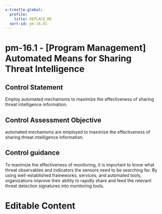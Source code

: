 ```yaml
---
x-trestle-global:
  profile:
    title: REPLACE_ME
  sort-id: pm-16.01
---
```


# pm-16.1 - \[Program Management\] Automated Means for Sharing Threat Intelligence

## Control Statement

Employ automated mechanisms to maximize the effectiveness of sharing threat intelligence information.

## Control Assessment Objective

automated mechanisms are employed to maximize the effectiveness of sharing threat intelligence information.

## Control guidance

To maximize the effectiveness of monitoring, it is important to know what threat observables and indicators the sensors need to be searching for. By using well-established frameworks, services, and automated tools, organizations improve their ability to rapidly share and feed the relevant threat detection signatures into monitoring tools.

# Editable Content

<!-- Make additions and edits below -->
<!-- The above represents the contents of the control as received by the profile, prior to additions. -->
<!-- If the profile makes additions to the control, they will appear below. -->
<!-- The above markdown may not be edited but you may edit the content below, and/or introduce new additions to be made by the profile. -->
<!-- If there is a yaml header at the top, parameter values may be edited. Use --set-parameters to incorporate the changes during assembly. -->
<!-- The content here will then replace what is in the profile for this control, after running profile-assemble. -->
<!-- The current profile has no added parts for this control, but you may add new ones here. -->
<!-- Each addition must have a heading either of the form ## Control my_addition_name -->
<!-- or ## Part a. (where the a. refers to one of the control statement labels.) -->
<!-- "## Control" parts are new parts added after the statement part. -->
<!-- "## Part" parts are new parts added into the top-level statement part with that label. -->
<!-- Subparts may be added with nested hash levels of the form ### My Subpart Name -->
<!-- underneath the parent ## Control or ## Part being added -->
<!-- See https://ibm.github.io/compliance-trestle/tutorials/ssp_profile_catalog_authoring/ssp_profile_catalog_authoring for guidance. -->

